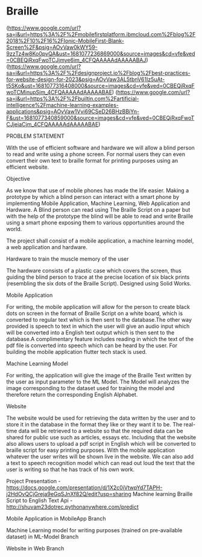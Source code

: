 # Braille

(https://www.google.com/url?sa=i&url=https%3A%2F%2Fmobilefirstplatform.ibmcloud.com%2Fblog%2F2018%2F10%2F16%2FIonic-MobileFirst-Blank-Screen%2F&psig=AOvVaw0kWY59-9zzTz4w8Ko0pvQA&ust=1681077236869000&source=images&cd=vfe&ved=0CBEQjRxqFwoTCJjmye6im_4CFQAAAAAdAAAAABAJ)
(https://www.google.com/url?sa=i&url=https%3A%2F%2Fdesignproject.io%2Fblog%2Fbest-practices-for-website-design-for-2023&psig=AOvVaw3AL5tbnV61Iz5uAt-t5SKo&ust=1681077316408000&source=images&cd=vfe&ved=0CBEQjRxqFwoTCMinupSjm_4CFQAAAAAdAAAAABAE)
(https://www.google.com/url?sa=i&url=https%3A%2F%2Fbuiltin.com%2Fartificial-intelligence%2Fmachine-learning-examples-applications&psig=AOvVaw1Vvi69CSeD26BHzBBiYn-F&ust=1681077340859000&source=images&cd=vfe&ved=0CBEQjRxqFwoTCJjeiaCjm_4CFQAAAAAdAAAAABAE)

</h>PROBLEM STATEMENT</h>

With the use of efficient software and hardware we will allow a blind person to read and write using a phone screen. For normal users they can even convert their own text to braille format for printing purposes using an efficient website.

</h>Objective</h>

As we know that use of mobile phones has made the life easier. Making a prototype by which a blind person can interact with a smart phone by implementing Mobile Application, Machine Learning, Web Application and Hardware. A Blind person can read using The Braille Script on a paper but with the help of the prototype the blind will be able to read and write Braille using a smart phone exposing them to various opportunities around the world. 

The project shall consist of a mobile application, a machine learning model, a web application and hardware.

</h> Hardware to train the muscle memory of the user </h>

The hardware consists of a plastic case which covers the screen, thus guiding the blind person to trace at the precise location of six black prints (resembling the six dots of the Braille Script).
Designed using Solid Works.

</h> Mobile Application </h>

For writing, the mobile application will allow for the person to create black dots on screen in the format of Braille Script on a white board, which is converted to regular text which is then sent to the database.The other way provided is speech to text in which the user will give an audio input which will be converted into a English text output which is then sent to the database.A complimentary feature includes reading in which the text of the pdf file is converted into speech which can be heard by the user.
For building the mobile application flutter tech stack is used.

</h> Machine Learning Model </h>

For writing, the application will give the image of the Braille Text written by the user as input parameter to the ML Model. The Model will analyzes the image corresponding to the dataset used for training the model and therefore return the corresponding English Alphabet.

</h> Website </h>

The website would be used for retrieving the data written by the user and to store it in the database in the format they like or they want it to be. The real-time data will be retrieved to a website so that the required data can be shared for public use such as articles, essays etc. Including that the website also allows users to upload a pdf script in English which will be converted to braille script for easy printing purposes. With the mobile application whatever the user writes will be shown live in the website. We can also add a text to speech recognition model which can read out loud the text that the user is writing so that he has track of his own work.

Project Presentation - https://docs.google.com/presentation/d/1X2c0iVtwpYd7TAPH-j2HdOvQCjGreja9eGqSJnXf82Q/edit?usp=sharing
Machine learning Braille Script to English Text Api - http://shuvam23dotrec.pythonanywhere.com/predict

Mobile Application in MobileApp Branch

Machine Learning model for writing purposes (trained on pre-available dataset) in ML-Model Branch

Website in Web Branch

